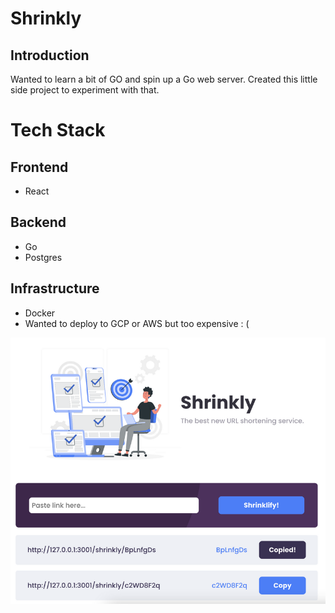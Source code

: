 # Shrinkly

## Introduction
Wanted to learn a bit of GO and spin up a Go web server. Created this little side project to experiment with that.

# Tech Stack

## Frontend
- React

## Backend
- Go
- Postgres

## Infrastructure
- Docker
- Wanted to deploy to GCP or AWS but too expensive : (

![Demo image](/demo/demo.png)
